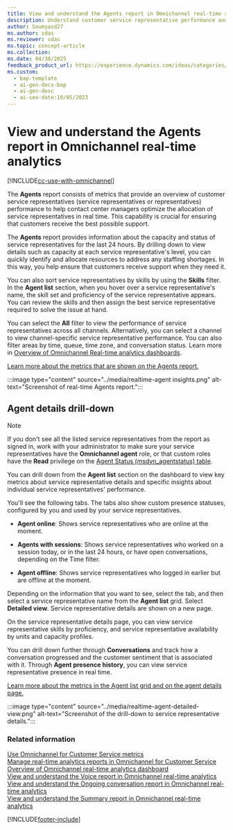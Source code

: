 ```yaml
---
title: View and understand the Agents report in Omnichannel real-time analytics
description: Understand customer service representative performance and optimize allocation in real-time with the Omnichannel Agents report.
author: Soumyasd27
ms.author: sdas
ms.reviewer: sdas
ms.topic: concept-article
ms.collection:
ms.date: 04/30/2025
feedback_product_url: https://experience.dynamics.com/ideas/categories/list/?category=a7f4a807-de3b-eb11-a813-000d3a579c38&forum=b68e50a6-88d9-e811-a96b-000d3a1be7ad
ms.custom:
  - bap-template
  - ai-gen-docs-bap
  - ai-gen-desc
  - ai-seo-date:10/05/2023
---
```


# View and understand the Agents report in Omnichannel real-time analytics

[!INCLUDE[cc-use-with-omnichannel](../../includes/cc-use-with-omnichannel.md)]

The **Agents** report consists of metrics that provide an overview of customer service representatives (service representatives or representatives) performance to help contact center managers optimize the allocation of service representatives in real time. This capability is crucial for ensuring that customers receive the best possible support.

The **Agents** report provides information about the capacity and status of service representatives for the last 24 hours. By drilling down to view details such as capacity at each service representative's level, you can quickly identify and allocate resources to address any staffing shortages. In this way, you help ensure that customers receive support when they need it.

You can also sort service representatives by skills by using the **Skills** filter. In the **Agent list** section, when you hover over a service representative's name, the skill set and proficiency of the service representative appears. You can review the skills and then assign the best service representative required to solve the issue at hand.

You can select the **All** filter to view the performance of service representatives across all channels. Alternatively, you can select a channel to view channel-specific service representative performance. You can also filter areas by time, queue, time zone, and conversation status. Learn more in [Overview of Omnichannel Real-time analytics dashboards](intro-realtime-analytics-dashboard.md).

[Learn more about the metrics that are shown on the Agents report.](oc-metrics-dimensions.md)

:::image type="content" source="../media/realtime-agent insights.png" alt-text="Screenshot of real-time Agents report.":::

## Agent details drill-down

> [!NOTE]
> If you don't see all the listed service representatives from the report as signed in, work with your administrator to make sure your service representatives have the **Omnichannel agent** role, or that custom roles have the **Read** privilege on the [Agent Status (msdyn_agentstatus) table](../../developer/reference/entities/msdyn_agentstatus.md).

You can drill down from the **Agent list** section on the dashboard to view key metrics about service representative details and specific insights about individual service representatives' performance.

You'll see the following tabs. The tabs also show custom presence statuses, configured by you and used by your service representatives. 

- **Agent online**: Shows service representatives who are online at the moment.

- **Agents with sessions**: Shows service representatives who worked on a session today, or in the last 24 hours, or have open conversations, depending on the Time filter.

- **Agent offline**: Shows service representatives who logged in earlier but are offline at the moment.

Depending on the information that you want to see, select the tab, and then select a service representative name from the **Agent list** grid. Select **Detailed view**. Service representative details are shown on a new page.

On the service representative details page, you can view service representative skills by proficiency, and service representative availability by units and capacity profiles.

You can drill down further through **Conversations** and track how a conversation progressed and the customer sentiment that is associated with it. Through **Agent presence history**, you can view service representative presence in real time.

[Learn more about the metrics in the Agent list grid and on the agent details page.](oc-metrics-dimensions.md)

:::image type="content" source="../media/realtime-agent-detailed-view.png" alt-text="Screenshot of the drill-down to service representative details.":::

### Related information

[Use Omnichannel for Customer Service metrics](oc-metrics-dimensions.md)<br>
[Manage real-time analytics reports in Omnichannel for Customer Service](../administer/enable-realtime-analytics-dashboard-administrator.md)<br>
[Overview of Omnichannel real-time analytics dashboard](intro-realtime-analytics-dashboard.md#overview-of-omnichannel-real-time-analytics-dashboard)<br>
[View and understand the Voice report in Omnichannel real-time analytics](realtime-voice-dashboard.md)<br>
[View and understand the Ongoing conversation report in Omnichannel real-time analytics](realtime-ongoing.md)<br>
[View and understand the Summary report in Omnichannel real-time analytics](realtime-summary-dashboard.md#view-and-understand-the-summary-report-in-omnichannel-real-time-analytics)

[!INCLUDE[footer-include](../../includes/footer-banner.md)]
